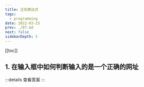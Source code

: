 ```yaml
---
title: 正则表达式
tags: 
  - programming
date: 2022-03-25
prev: ./07.md
next: false
sidebarDepth: 5
---
```

[[toc]]
## 1. 在输入框中如何判断输入的是一个正确的网址

:::details 查看答案
<RecoDemo :collapse="true">
  <template slot="code-new URL">
    <<< @/docs/.vuepress/components/programming/06/01.js
  </template>
  <template slot="code-正则">
    <<< @/docs/.vuepress/components/programming/06/02.js
  </template>
</RecoDemo>
:::